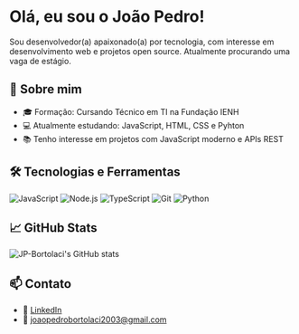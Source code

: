 # Olá, eu sou o João Pedro!

Sou desenvolvedor(a) apaixonado(a) por tecnologia, com interesse em desenvolvimento web e projetos open source. Atualmente procurando uma vaga de estágio.

## 🚀 Sobre mim

- 🎓 Formação: Cursando Técnico em TI na Fundação IENH
- 💻 Atualmente estudando: JavaScript, HTML, CSS e Pyhton  
- 📚 Tenho interesse em projetos com JavaScript moderno e APIs REST

## 🛠️ Tecnologias e Ferramentas

![JavaScript](https://img.shields.io/badge/-JavaScript-F7DF1E?style=flat&logo=javascript&logoColor=000)
![Node.js](https://img.shields.io/badge/-Node.js-339933?style=flat&logo=node.js&logoColor=fff)
![TypeScript](https://img.shields.io/badge/-TypeScript-3178C6?style=flat&logo=typescript&logoColor=fff)
![Git](https://img.shields.io/badge/-Git-F05032?style=flat&logo=git&logoColor=fff)
![Python](https://img.shields.io/badge/-Python-3776AB?style=flat&logo=python&logoColor=fff)

## 📈 GitHub Stats

![JP-Bortolaci's GitHub stats](https://github-readme-stats.vercel.app/api?username=JP-Bortolaci&show_icons=true&theme=github_dark)

## 📫 Contato

- 💼 [LinkedIn](https://www.linkedin.com/in/jpbortolaci)
- 📧 joaopedrobortolaci2003@gmail.com
